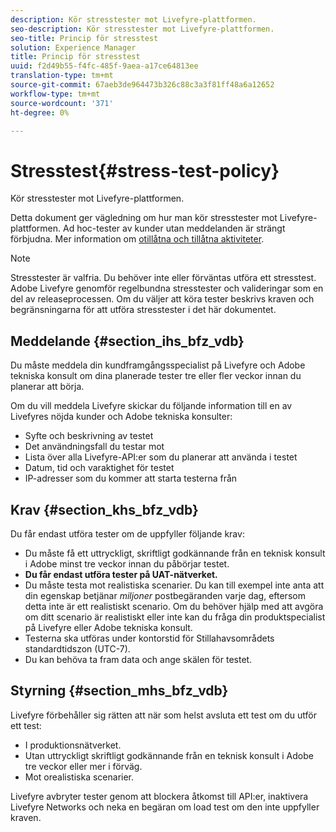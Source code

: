 ```yaml
---
description: Kör stresstester mot Livefyre-plattformen.
seo-description: Kör stresstester mot Livefyre-plattformen.
seo-title: Princip för stresstest
solution: Experience Manager
title: Princip för stresstest
uuid: f2d49b55-f4fc-485f-9aea-a17ce64813ee
translation-type: tm+mt
source-git-commit: 67aeb3de964473b326c88c3a3f81ff48a6a12652
workflow-type: tm+mt
source-wordcount: '371'
ht-degree: 0%

---
```



# Stresstest{#stress-test-policy}

Kör stresstester mot Livefyre-plattformen.

Detta dokument ger vägledning om hur man kör stresstester mot Livefyre-plattformen. Ad hoc-tester av kunder utan meddelanden är strängt förbjudna. Mer information om [otillåtna och tillåtna aktiviteter](#c_stress_test_policy/section_mhs_bfz_vdb).

>[!NOTE]
>
>Stresstester är valfria. Du behöver inte eller förväntas utföra ett stresstest. Adobe Livefyre genomför regelbundna stresstester och valideringar som en del av releaseprocessen. Om du väljer att köra tester beskrivs kraven och begränsningarna för att utföra stresstester i det här dokumentet.

## Meddelande {#section_ihs_bfz_vdb}

Du måste meddela din kundframgångsspecialist på Livefyre och Adobe tekniska konsult om dina planerade tester tre eller fler veckor innan du planerar att börja.

Om du vill meddela Livefyre skickar du följande information till en av Livefyres nöjda kunder och Adobe tekniska konsulter:

* Syfte och beskrivning av testet
* Det användningsfall du testar mot
* Lista över alla Livefyre-API:er som du planerar att använda i testet
* Datum, tid och varaktighet för testet
* IP-adresser som du kommer att starta testerna från

## Krav {#section_khs_bfz_vdb}

Du får endast utföra tester om de uppfyller följande krav:

* Du måste få ett uttryckligt, skriftligt godkännande från en teknisk konsult i Adobe minst tre veckor innan du påbörjar testet.
* **Du får endast utföra tester på UAT-nätverket.**
* Du måste testa mot realistiska scenarier. Du kan till exempel inte anta att din egenskap betjänar *miljoner* postbegäranden varje dag, eftersom detta inte är ett realistiskt scenario. Om du behöver hjälp med att avgöra om ditt scenario är realistiskt eller inte kan du fråga din produktspecialist på Livefyre eller Adobe tekniska konsult.
* Testerna ska utföras under kontorstid för Stillahavsområdets standardtidszon \(UTC-7\).
* Du kan behöva ta fram data och ange skälen för testet.

## Styrning {#section_mhs_bfz_vdb}

Livefyre förbehåller sig rätten att när som helst avsluta ett test om du utför ett test:

* I produktionsnätverket.
* Utan uttryckligt skriftligt godkännande från en teknisk konsult i Adobe tre veckor eller mer i förväg.
* Mot orealistiska scenarier.

Livefyre avbryter tester genom att blockera åtkomst till API:er, inaktivera Livefyre Networks och neka en begäran om load test om den inte uppfyller kraven.
